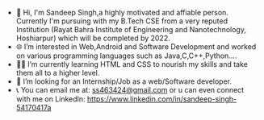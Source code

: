 - 👋 Hi, I'm Sandeep Singh,a highly motivated and affiable person.
     Currently I'm pursuing with my B.Tech CSE from a very reputed Institution (Rayat Bahra Institute of Engineering and Nanotechnology, Hoshiarpur) which will be completed by 2022.
- 🌐 I’m interested in Web,Android and Software Development and worked on various programming languages such as Java,C,C++,Python....
- 👨‍💻 I’m currently learning HTML and CSS to nourish my skills and take them all to a higher level.
- 👀 I’m looking for an Internship/Job as a web/Software developer.
- 📞 You can email me at: ss463424@gmail.com or u can even connect with me on LinkedIn: https://www.linkedin.com/in/sandeep-singh-54170417a

<!---
SandeepSinghsaini99/SandeepSinghsaini99 is a ✨ special ✨ repository because its `README.md` (this file) appears on your GitHub profile.
You can click the Preview link to take a look at your changes.
--->
